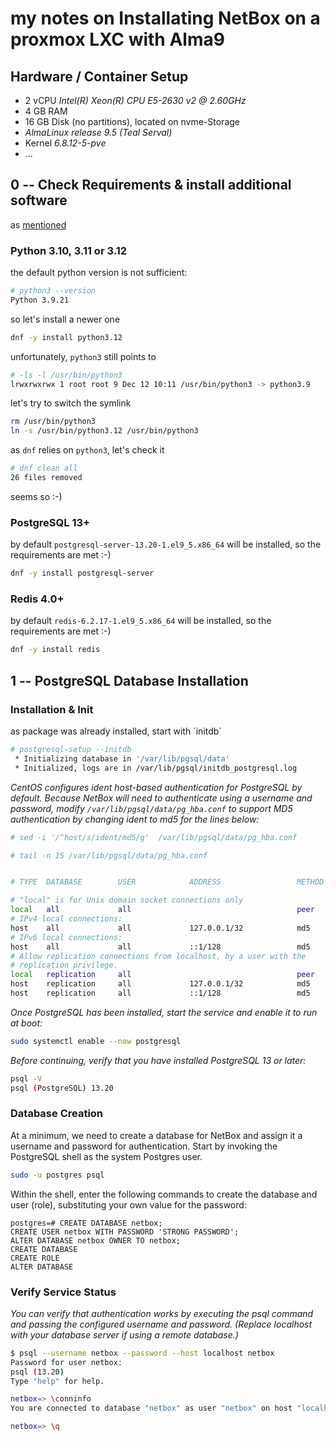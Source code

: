 # my notes on Installating NetBox on a proxmox LXC with Alma9
## Hardware / Container Setup
- 2 vCPU *Intel(R) Xeon(R) CPU E5-2630 v2 @ 2.60GHz*
- 4 GB RAM
- 16 GB Disk (no partitions), located on nvme-Storage
- *AlmaLinux release 9.5 (Teal Serval)*
- Kernel *6.8.12-5-pve*
- ...
## 0 -- Check Requirements & install additional software
as [mentioned](https://netboxlabs.com/docs/netbox/en/stable/installation/)
### Python 3.10, 3.11 or 3.12
the default python version is not sufficient:<br>
```bash
# python3 --version
Python 3.9.21
```
so let's install a newer one<br>
```bash
dnf -y install python3.12
```
unfortunately, `python3` still points to<br>
```bash
# -ls -l /usr/bin/python3
lrwxrwxrwx 1 root root 9 Dec 12 10:11 /usr/bin/python3 -> python3.9
```
let's try to switch the symlink<br>
```bash
rm /usr/bin/python3
ln -s /usr/bin/python3.12 /usr/bin/python3
```
as `dnf` relies on `python3`, let's check it<br>
```bash
# dnf clean all
26 files removed
```
seems so :-)

### PostgreSQL 	13+
by default `postgresql-server-13.20-1.el9_5.x86_64` will be installed, so the requirements are met :-)
```bash
dnf -y install postgresql-server
```
### Redis 	4.0+
by default `redis-6.2.17-1.el9_5.x86_64` will be installed, so the requirements are met :-)
```bash
dnf -y install redis
```
## 1 -- PostgreSQL Database Installation
### Installation & Init

as package was already installed, start with ´initdb`<br>
```bash
# postgresql-setup --initdb
 * Initializing database in '/var/lib/pgsql/data'
 * Initialized, logs are in /var/lib/pgsql/initdb_postgresql.log
```

*CentOS configures ident host-based authentication for PostgreSQL by default. Because NetBox will need to authenticate using a username and password, modify `/var/lib/pgsql/data/pg_hba.conf` to support MD5 authentication by changing ident to md5 for the lines below:*

```bash
# sed -i '/^host/s/ident/md5/g'  /var/lib/pgsql/data/pg_hba.conf

# tail -n 15 /var/lib/pgsql/data/pg_hba.conf


# TYPE  DATABASE        USER            ADDRESS                 METHOD

# "local" is for Unix domain socket connections only
local   all             all                                     peer
# IPv4 local connections:
host    all             all             127.0.0.1/32            md5
# IPv6 local connections:
host    all             all             ::1/128                 md5
# Allow replication connections from localhost, by a user with the
# replication privilege.
local   replication     all                                     peer
host    replication     all             127.0.0.1/32            md5
host    replication     all             ::1/128                 md5
```

*Once PostgreSQL has been installed, start the service and enable it to run at boot:*
```bash
sudo systemctl enable --now postgresql
```
*Before continuing, verify that you have installed PostgreSQL 13 or later:*
```bash
psql -V
psql (PostgreSQL) 13.20
```
### Database Creation
At a minimum, we need to create a database for NetBox and assign it a username and password for authentication. Start by invoking the PostgreSQL shell as the system Postgres user.
```bash
sudo -u postgres psql
```
Within the shell, enter the following commands to create the database and user (role), substituting your own value for the password:
```psql
postgres=# CREATE DATABASE netbox;
CREATE USER netbox WITH PASSWORD 'STRONG PASSWORD';
ALTER DATABASE netbox OWNER TO netbox;
CREATE DATABASE
CREATE ROLE
ALTER DATABASE
```

### Verify Service Status
*You can verify that authentication works by executing the psql command and passing the configured username and password. (Replace localhost with your database server if using a remote database.)*

```bash
$ psql --username netbox --password --host localhost netbox
Password for user netbox: 
psql (13.20)
Type "help" for help.

netbox=> \conninfo
You are connected to database "netbox" as user "netbox" on host "localhost" (address "::1") at port "5432".

netbox=> \q
```

